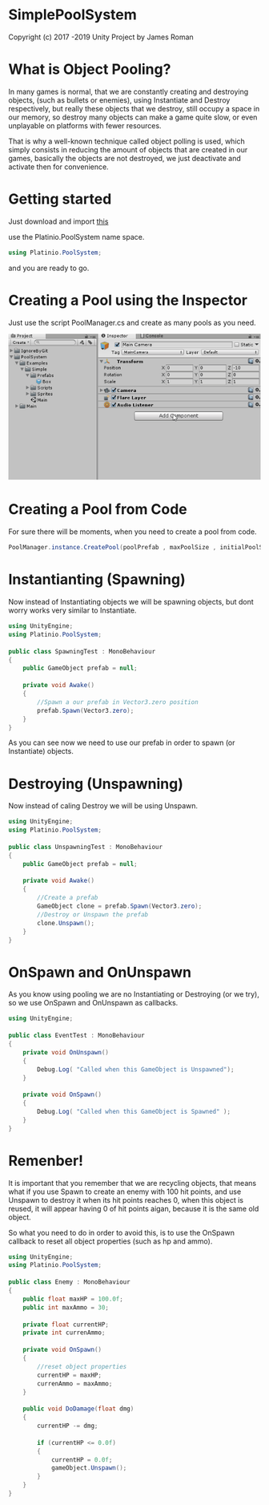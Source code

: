 SimplePoolSystem
==============
Copyright (c) 2017 -2019 Unity Project by James Roman


What is Object Pooling?
==============
In many games is normal, that we are constantly creating and destroying objects, (such as bullets or enemies), using Instantiate and Destroy respectively, but really these objects that we destroy, still occupy a space in our memory, so destroy many objects can make a game quite slow, or even unplayable on platforms with fewer resources.

That is why a well-known technique called object polling is used, which simply consists in reducing the amount of objects that are created in our games, basically the objects are not destroyed, we just deactivate and activate then for convenience.

Getting started
==============
Just download and import [this](https://github.com/platinio/PlatinioTween/releases/download/1.2.1/PlatinioTween.1.2.1.unitypackage) 

use the Platinio.PoolSystem name space.
```c#
using Platinio.PoolSystem;
```
and you are ready to go.

Creating a Pool using the Inspector
==============

Just use the script PoolManager.cs and create as many pools as you need.

![](createpoolinspector.gif)

Creating a Pool from Code
==============
For sure there will be moments, when you need to create a pool from code.

```c#
PoolManager.instance.CreatePool(poolPrefab , maxPoolSize , initialPoolSize);
```

Instantianting (Spawning)
==============

Now instead of Instantiating objects we will be spawning objects, but dont worry works very similar to Instantiate.

```c#
using UnityEngine;
using Platinio.PoolSystem;

public class SpawningTest : MonoBehaviour
{
    public GameObject prefab = null;

    private void Awake()
    {
        //Spawn a our prefab in Vector3.zero position
        prefab.Spawn(Vector3.zero);
    }
}
```

As you can see now we need to use our prefab in order to spawn (or Instantiate) objects.

Destroying (Unspawning)
==============

Now instead of caling Destroy we will be using Unspawn.

```c#
using UnityEngine;
using Platinio.PoolSystem;

public class UnspawningTest : MonoBehaviour
{
    public GameObject prefab = null;

    private void Awake()
    {
        //Create a prefab
        GameObject clone = prefab.Spawn(Vector3.zero);
        //Destroy or Unspawn the prefab
        clone.Unspawn();
    }
}

```

OnSpawn and OnUnspawn
==============

As you know using pooling we are no Instantiating or Destroying (or we try), so we use OnSpawn and OnUnspawn as callbacks.

```c#
using UnityEngine;

public class EventTest : MonoBehaviour
{
    private void OnUnspawn()
    {
        Debug.Log( "Called when this GameObject is Unspawned");
    }

    private void OnSpawn()
    {
        Debug.Log( "Called when this GameObject is Spawned" );
    }
}
```

Remenber!
==============
It is important that you remember that we are recycling objects, that means what if you use Spawn to create an enemy with 100 hit points, and use Unspawn to destroy it when its hit points reaches 0, when this object is reused, it will appear having 0 of hit points aigan, because it is the same old object.

So what you need to do in order to avoid this, is to use the OnSpawn callback to reset all object properties (such as hp and ammo).

```c#
using UnityEngine;
using Platinio.PoolSystem;

public class Enemy : MonoBehaviour
{
    public float maxHP = 100.0f;
    public int maxAmmo = 30;

    private float currentHP;
    private int currenAmmo;

    private void OnSpawn()
    {
        //reset object properties
        currentHP = maxHP;
        currenAmmo = maxAmmo;
    }

    public void DoDamage(float dmg)
    {
        currentHP -= dmg;

        if (currentHP <= 0.0f)
        {
            currentHP = 0.0f;
            gameObject.Unspawn();
        }
    }
}

```


